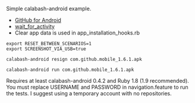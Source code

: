 Simple calabash-android example.

- [GitHub for Android](https://github.com/github/android)
- [wait_for_activity](https://gist.github.com/4589830)
- Clear app data is used in app_installation_hooks.rb

```
export RESET_BETWEEN_SCENARIOS=1
export SCREENSHOT_VIA_USB=true
```

`calabash-android resign com.github.mobile_1.6.1.apk`

`calabash-android run com.github.mobile_1.6.1.apk`

Requires at least calabash-android 0.4.2 and Ruby 1.8 (1.9 recommended). You must replace USERNAME and PASSWORD in navigation.feature to run the tests. I suggest using a temporary account with no repositories.
